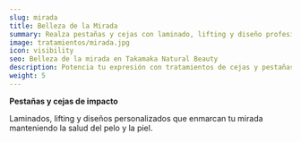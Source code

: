 ```yaml
---
slug: mirada
title: Belleza de la Mirada
summary: Realza pestañas y cejas con laminado, lifting y diseño profesional.
image: tratamientos/mirada.jpg
icon: visibility
seo: Belleza de la mirada en Takamaka Natural Beauty
description: Potencia tu expresión con tratamientos de cejas y pestañas de larga duración y acabado natural.
weight: 5
---
```


**Pestañas y cejas de impacto**

Laminados, lifting y diseños personalizados que enmarcan tu mirada manteniendo la salud del pelo y la piel.
